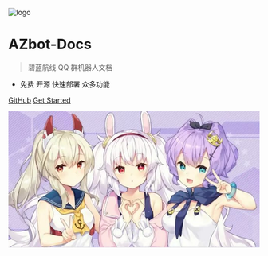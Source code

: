![logo](https://patchwiki.biligame.com/images/blhx/thumb/e/e9/nlvw0ar5egivnew7tq5oijw4xmf6sbr.png/100px-%E7%A2%A7%E8%93%9D%E8%88%AA%E7%BA%BFicon.png)

# AZbot-Docs

> 碧蓝航线 QQ 群机器人文档

- 免费 开源 快速部署 众多功能

[GitHub](https://github.com/ACGN-Alliance/AZbot-docs)
[Get Started](#start)

![](bg.jpg)